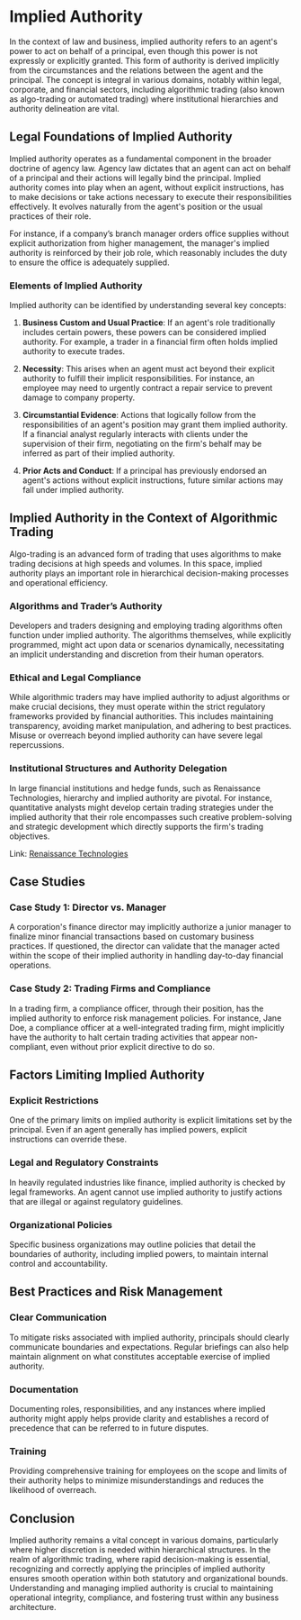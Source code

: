 # Implied Authority

In the context of law and business, implied authority refers to an agent's power to act on behalf of a principal, even though this power is not expressly or explicitly granted. This form of authority is derived implicitly from the circumstances and the relations between the agent and the principal. The concept is integral in various domains, notably within legal, corporate, and financial sectors, including algorithmic trading (also known as algo-trading or automated trading) where institutional hierarchies and authority delineation are vital.

## Legal Foundations of Implied Authority

Implied authority operates as a fundamental component in the broader doctrine of agency law. Agency law dictates that an agent can act on behalf of a principal and their actions will legally bind the principal. Implied authority comes into play when an agent, without explicit instructions, has to make decisions or take actions necessary to execute their responsibilities effectively. It evolves naturally from the agent's position or the usual practices of their role.

For instance, if a company’s branch manager orders office supplies without explicit authorization from higher management, the manager's implied authority is reinforced by their job role, which reasonably includes the duty to ensure the office is adequately supplied.

### Elements of Implied Authority

Implied authority can be identified by understanding several key concepts:

1. **Business Custom and Usual Practice**: If an agent's role traditionally includes certain powers, these powers can be considered implied authority. For example, a trader in a financial firm often holds implied authority to execute trades.
 
2. **Necessity**: This arises when an agent must act beyond their explicit authority to fulfill their implicit responsibilities. For instance, an employee may need to urgently contract a repair service to prevent damage to company property.

3. **Circumstantial Evidence**: Actions that logically follow from the responsibilities of an agent's position may grant them implied authority. If a financial analyst regularly interacts with clients under the supervision of their firm, negotiating on the firm's behalf may be inferred as part of their implied authority.

4. **Prior Acts and Conduct**: If a principal has previously endorsed an agent's actions without explicit instructions, future similar actions may fall under implied authority.

## Implied Authority in the Context of Algorithmic Trading

Algo-trading is an advanced form of trading that uses algorithms to make trading decisions at high speeds and volumes. In this space, implied authority plays an important role in hierarchical decision-making processes and operational efficiency.

### Algorithms and Trader’s Authority

Developers and traders designing and employing trading algorithms often function under implied authority. The algorithms themselves, while explicitly programmed, might act upon data or scenarios dynamically, necessitating an implicit understanding and discretion from their human operators.

### Ethical and Legal Compliance

While algorithmic traders may have implied authority to adjust algorithms or make crucial decisions, they must operate within the strict regulatory frameworks provided by financial authorities. This includes maintaining transparency, avoiding market manipulation, and adhering to best practices. Misuse or overreach beyond implied authority can have severe legal repercussions.

### Institutional Structures and Authority Delegation

In large financial institutions and hedge funds, such as Renaissance Technologies, hierarchy and implied authority are pivotal. For instance, quantitative analysts might develop certain trading strategies under the implied authority that their role encompasses such creative problem-solving and strategic development which directly supports the firm's trading objectives.

Link: [Renaissance Technologies](https://www.rentec.com)

## Case Studies

### Case Study 1: Director vs. Manager

A corporation's finance director may implicitly authorize a junior manager to finalize minor financial transactions based on customary business practices. If questioned, the director can validate that the manager acted within the scope of their implied authority in handling day-to-day financial operations.

### Case Study 2: Trading Firms and Compliance

In a trading firm, a compliance officer, through their position, has the implied authority to enforce risk management policies. For instance, Jane Doe, a compliance officer at a well-integrated trading firm, might implicitly have the authority to halt certain trading activities that appear non-compliant, even without prior explicit directive to do so.

## Factors Limiting Implied Authority

### Explicit Restrictions

One of the primary limits on implied authority is explicit limitations set by the principal. Even if an agent generally has implied powers, explicit instructions can override these.

### Legal and Regulatory Constraints

In heavily regulated industries like finance, implied authority is checked by legal frameworks. An agent cannot use implied authority to justify actions that are illegal or against regulatory guidelines.

### Organizational Policies

Specific business organizations may outline policies that detail the boundaries of authority, including implied powers, to maintain internal control and accountability.

## Best Practices and Risk Management

### Clear Communication

To mitigate risks associated with implied authority, principals should clearly communicate boundaries and expectations. Regular briefings can also help maintain alignment on what constitutes acceptable exercise of implied authority.

### Documentation

Documenting roles, responsibilities, and any instances where implied authority might apply helps provide clarity and establishes a record of precedence that can be referred to in future disputes.

### Training

Providing comprehensive training for employees on the scope and limits of their authority helps to minimize misunderstandings and reduces the likelihood of overreach.

## Conclusion

Implied authority remains a vital concept in various domains, particularly where higher discretion is needed within hierarchical structures. In the realm of algorithmic trading, where rapid decision-making is essential, recognizing and correctly applying the principles of implied authority ensures smooth operation within both statutory and organizational bounds. Understanding and managing implied authority is crucial to maintaining operational integrity, compliance, and fostering trust within any business architecture.